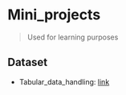 # Mini_projects 
> Used for learning purposes
## Dataset
- Tabular_data_handling: [link](https://raw.githubusercontent.com/justmarkham/scikit-learn-videos/master/data/Advertising.csv)

